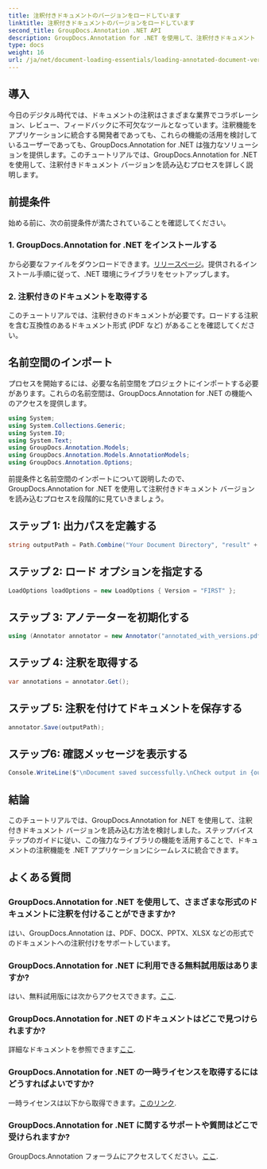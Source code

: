 ```yaml
---
title: 注釈付きドキュメントのバージョンをロードしています
linktitle: 注釈付きドキュメントのバージョンをロードしています
second_title: GroupDocs.Annotation .NET API
description: GroupDocs.Annotation for .NET を使用して、注釈付きドキュメント バージョンを簡単にロードする方法を学びます。コラボレーションとレビューのプロセスを簡素化します。
type: docs
weight: 16
url: /ja/net/document-loading-essentials/loading-annotated-document-version/
---
```

## 導入
今日のデジタル時代では、ドキュメントの注釈はさまざまな業界でコラボレーション、レビュー、フィードバックに不可欠なツールとなっています。注釈機能をアプリケーションに統合する開発者であっても、これらの機能の活用を検討しているユーザーであっても、GroupDocs.Annotation for .NET は強力なソリューションを提供します。このチュートリアルでは、GroupDocs.Annotation for .NET を使用して、注釈付きドキュメント バージョンを読み込むプロセスを詳しく説明します。
## 前提条件
始める前に、次の前提条件が満たされていることを確認してください。
### 1. GroupDocs.Annotation for .NET をインストールする
から必要なファイルをダウンロードできます。[リリースページ](https://releases.groupdocs.com/annotation/net/)。提供されるインストール手順に従って、.NET 環境にライブラリをセットアップします。
### 2. 注釈付きのドキュメントを取得する
このチュートリアルでは、注釈付きのドキュメントが必要です。ロードする注釈を含む互換性のあるドキュメント形式 (PDF など) があることを確認してください。

## 名前空間のインポート
プロセスを開始するには、必要な名前空間をプロジェクトにインポートする必要があります。これらの名前空間は、GroupDocs.Annotation for .NET の機能へのアクセスを提供します。

```csharp
using System;
using System.Collections.Generic;
using System.IO;
using System.Text;
using GroupDocs.Annotation.Models;
using GroupDocs.Annotation.Models.AnnotationModels;
using GroupDocs.Annotation.Options;
```


前提条件と名前空間のインポートについて説明したので、GroupDocs.Annotation for .NET を使用して注釈付きドキュメント バージョンを読み込むプロセスを段階的に見ていきましょう。
## ステップ 1: 出力パスを定義する
```csharp
string outputPath = Path.Combine("Your Document Directory", "result" + Path.GetExtension("input.pdf"));
```
## ステップ 2: ロード オプションを指定する
```csharp
LoadOptions loadOptions = new LoadOptions { Version = "FIRST" };
```
## ステップ 3: アノテーターを初期化する
```csharp
using (Annotator annotator = new Annotator("annotated_with_versions.pdf", loadOptions))
```
## ステップ 4: 注釈を取得する
```csharp
var annotations = annotator.Get();
```
## ステップ 5: 注釈を付けてドキュメントを保存する
```csharp
annotator.Save(outputPath);
```
## ステップ6: 確認メッセージを表示する
```csharp
Console.WriteLine($"\nDocument saved successfully.\nCheck output in {outputPath}.");
```

## 結論
このチュートリアルでは、GroupDocs.Annotation for .NET を使用して、注釈付きドキュメント バージョンを読み込む方法を検討しました。ステップバイステップのガイドに従い、この強力なライブラリの機能を活用することで、ドキュメントの注釈機能を .NET アプリケーションにシームレスに統合できます。
## よくある質問
### GroupDocs.Annotation for .NET を使用して、さまざまな形式のドキュメントに注釈を付けることができますか?
はい、GroupDocs.Annotation は、PDF、DOCX、PPTX、XLSX などの形式でのドキュメントへの注釈付けをサポートしています。
### GroupDocs.Annotation for .NET に利用できる無料試用版はありますか?
はい、無料試用版には次からアクセスできます。[ここ](https://releases.groupdocs.com/).
### GroupDocs.Annotation for .NET のドキュメントはどこで見つけられますか?
詳細なドキュメントを参照できます[ここ](https://reference.groupdocs.com/annotation/net/).
### GroupDocs.Annotation for .NET の一時ライセンスを取得するにはどうすればよいですか?
一時ライセンスは以下から取得できます。[このリンク](https://purchase.groupdocs.com/temporary-license/).
### GroupDocs.Annotation for .NET に関するサポートや質問はどこで受けられますか?
 GroupDocs.Annotation フォーラムにアクセスしてください。[ここ](https://forum.groupdocs.com/c/annotation/10).